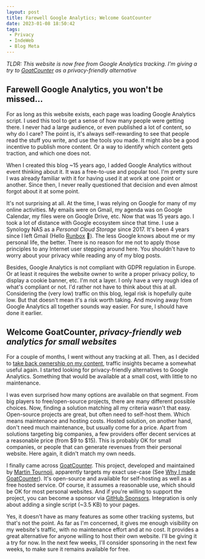 ```yaml
---
layout: post
title: Farewell Google Analytics; Welcome GoatCounter
date: 2023-01-08 18:50:42
tags:
 - Privacy
 - IndeWeb
 - Blog Meta
---
```


_*TLDR*: This website is now free from Google Analytics tracking. I'm giving a try to [GoatCounter](https://www.goatcounter.com) as a privacy-friendly alternative_


## Farewell Google Analytics, you won't be missed...

For as long as this website exists, each page was loading Google Analytics script. I used this tool to get a sense of how many people were getting there. I never had a large audience, or even published a lot of content, so why do I care? The point is, it's always self-rewarding to see that people read the stuff you write, and use the tools you made. It might also be a good incentive to publish more content. Or a way to identify which content gets traction, and which one does not.

When I created this blog ~15 years ago, I added Google Analytics without event thinking about it. It was a free-to-use and popular tool. I'm pretty sure I was already familiar with it for having used it at work at one point or another. Since then, I never really questioned that decision and even almost forgot about it at some point.

It's not surprising at all. At the time, I was relying on Google for many of my online activities. My emails were on Gmail, my agenda was on Google Calendar, my files were on Google Drive, etc. Now that was 15 years ago. I took a lot of distance with Google ecosystem since that time. I use a Synology NAS as a _Personal Cloud Storage_ since 2017. It's been 4 years since I left Gmail (Hello [Runbox](https://runbox.com) 👋). The less Google knows about me or my personal life, the better. There is no reason for me not to apply those principles to any Internet user stepping around here. You shouldn't have to worry about your privacy while reading any of my blog posts.

Besides, Google Analytics is not compliant with GDPR regulation in Europe. Or at least it requires the website owner to write a proper privacy policy, to display a cookie banner, etc. I'm not a layer. I only have a very rough idea of what's compliant or not. I'd rather not have to think about this at all. Considering the (very low) traffic on this blog, legal risk is hopefully quite low. But that doesn't mean it's a risk worth taking. And moving away from Google Analytics all together sounds way easier. For sure, I should have done it earlier.

## Welcome GoatCounter, _privacy-friendly web analytics for small websites_

For a couple of months, I went without any tracking at all. Then, as I decided to [take back ownership on my content](/blog/2023/01/02/moving-away-from-twitter-to-mastodon-my-own-website/), traffic insights became a somewhat useful again. I started looking for privacy-friendly alternatives to Google Analytics. Something that would be available at a small cost, with little to no maintenance. 

I was even surprised how many options are available on that segment. From big players to free/open-source projects, there are many different possible choices. Now, finding a solution matching all my criteria wasn't that easy. Open-source projects are great, but often need to self-host them. Which means maintenance and hosting costs. Hosted solution, on another hand, don't need much maintenance, but usually come for a price. Apart from solutions targeting big companies, a few providers offer decent services at a reasonable price (from $9 to $15). This is probably OK for small companies, or people that can generate revenues from their personal website. Here again, it didn't match my own needs.

I finally came across [GoatCounter](https://www.goatcounter.com). This project, developed and maintained by [Martin Tournoij](https://www.arp242.net), apparently targets my exact use-case (See [Why I made GoatCounter](https://www.goatcounter.com/why)). It's open-source and available for self-hosting as well as a free hosted service. Of course, it assumes a reasonable use, which should be OK for most personal websites. And if you're willing to support the project, you can become a sponsor via [GitHub Sponsors](https://github.com/sponsors/arp242/). Integration is only about adding a single script (~3.5 KB) to your pages.


Yes, it doesn't have as many features as some other tracking systems, but that's not the point. As far as I'm concerned, it gives me enough visibility on my website's traffic, with no maintenance effort and at no cost. It provides a great alternative for anyone willing to host their own website. I'll be giving it a try for now. In the next few weeks, I'll consider sponsoring in the next few weeks, to make sure it remains available for free. 



